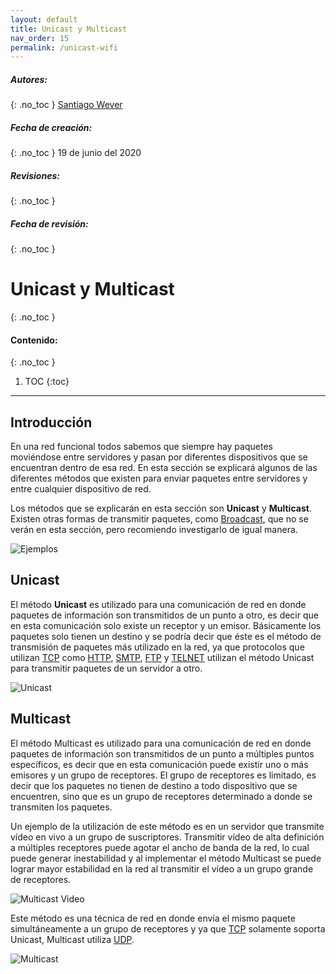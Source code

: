 ```yaml
---
layout: default
title: Unicast y Multicast
nav_order: 15
permalink: /unicast-wifi
---
```

##### **Autores:**
{: .no_toc }
[Santiago Wever](https://github.com/sweverG)

##### **Fecha de creación:** 
{: .no_toc }
19 de junio del 2020

##### **Revisiones:** 
{: .no_toc }

##### **Fecha de revisión:** 
{: .no_toc }

# Unicast y Multicast
{: .no_toc }

#### Contenido:
{: .no_toc }

1. TOC
{:toc}

---


## Introducción

En una red funcional todos sabemos que siempre hay paquetes moviéndose entre servidores y pasan por diferentes dispositivos que se encuentran dentro de esa red. En esta sección se explicará algunos de las diferentes métodos que existen para enviar paquetes entre servidores y entre cualquier dispositivo de red.

Los métodos que se explicarán en esta sección son **Unicast** y **Multicast**. Existen otras formas de transmitir paquetes, como [Broadcast](https://es.wikipedia.org/wiki/Difusi%C3%B3n_amplia), que no se verán en esta sección, pero recomiendo investigarlo de igual manera.

![Ejemplos](https://external-content.duckduckgo.com/iu/?u=http%3A%2F%2Fsupport.huawei.com%2Fhuaweiconnect%2Fenterprise%2Fen%2Fdata%2Fattachment%2Fforum%2Fdm%2Fecommunity%2Fuploads%2F2016%2F0331%2F14%2F56fcbe26d525e.png&f=1&nofb=1)



## Unicast

El método **Unicast** es utilizado para una comunicación de red en donde paquetes de información son transmitidos de un punto a otro, es decir que en esta comunicación solo existe un receptor y un emisor. Básicamente los paquetes solo tienen un destino y se podría decir que éste es el método de transmisión de paquetes más utilizado en la red, ya que protocolos que utilizan [TCP](https://es.wikipedia.org/wiki/Protocolo_de_control_de_transmisi%C3%B3n) como [HTTP](https://es.wikipedia.org/wiki/Protocolo_de_transferencia_de_hipertexto), [SMTP](https://es.wikipedia.org/wiki/Protocolo_para_transferencia_simple_de_correo), [FTP](https://es.wikipedia.org/wiki/Protocolo_de_transferencia_de_archivos) y [TELNET](https://es.wikipedia.org/wiki/Telnet) utilizan el método Unicast para transmitir paquetes de un servidor a otro.

![Unicast](https://external-content.duckduckgo.com/iu/?u=https%3A%2F%2Fupload.wikimedia.org%2Fwikipedia%2Fcommons%2Fthumb%2F7%2F75%2FUnicast.svg%2F1200px-Unicast.svg.png&f=1&nofb=1)



## Multicast

El método Multicast es utilizado para una comunicación de red en donde paquetes de información son transmitidos de un punto a múltiples puntos específicos, es decir que en esta comunicación puede existir uno o más emisores y un grupo de receptores. El grupo de receptores es limitado, es decir que los paquetes no tienen de destino a todo dispositivo que se encuentren, sino que es un grupo de receptores determinado a donde se transmiten los paquetes.

Un ejemplo de la utilización de este método es en un servidor que transmite vídeo en vivo a un grupo de suscriptores. Transmitir vídeo de alta definición a múltiples receptores puede agotar el ancho de banda de la red, lo cual puede generar inestabilidad y al implementar el método Multicast se puede lograr mayor estabilidad en la red al transmitir el vídeo a un grupo grande de receptores.

![Multicast Video](https://ramp.com/wp-content/uploads/2017/04/Web-Diagram-Multicast-1024x545.png)

Este método es una técnica de red en donde envía el mismo paquete simultáneamente a un grupo de receptores y ya que [TCP](https://es.wikipedia.org/wiki/Protocolo_de_control_de_transmisi%C3%B3n) solamente soporta Unicast, Multicast utiliza [UDP](https://es.wikipedia.org/wiki/Protocolo_de_datagramas_de_usuario).

![Multicast](https://external-content.duckduckgo.com/iu/?u=https%3A%2F%2Fupload.wikimedia.org%2Fwikipedia%2Fcommons%2Fthumb%2F3%2F30%2FMulticast.svg%2F1200px-Multicast.svg.png&f=1&nofb=1)